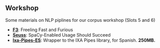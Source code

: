 Workshop
--------

Some materials on NLP piplines for our corpus workshop (Slots 5 and 6)

- [**F3**](http://github.com/pruizf/f3): Freeling Fast and Furious
- [**Seuss**](http://github.com/pruizf/seuss): SpaCy-Enabled Usage Should Succeed
- [**Ixa-Pipes-ES**](http://github.com/pruizf/ixa-pipes-wrapper-es): Wrapper to the IXA Pipes library, for Spanish. **250MB.**
